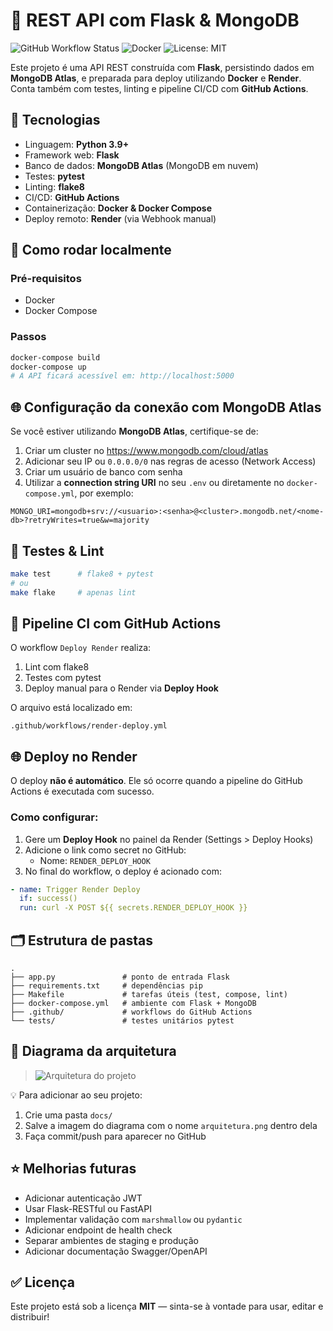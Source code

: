 # 🐍 REST API com Flask & MongoDB

![GitHub Workflow Status](https://img.shields.io/github/actions/workflow/status/igorrodriguesss/restapi-flask/render-deploy.yml?branch=main)
![Docker](https://img.shields.io/badge/docker-ready-blue)
![License: MIT](https://img.shields.io/badge/license-MIT-green)

Este projeto é uma API REST construída com **Flask**, persistindo dados em **MongoDB Atlas**, e preparada para deploy utilizando **Docker** e **Render**. Conta também com testes, linting e pipeline CI/CD com **GitHub Actions**.

## 🔧 Tecnologias

- Linguagem: **Python 3.9+**
- Framework web: **Flask**
- Banco de dados: **MongoDB Atlas** (MongoDB em nuvem)
- Testes: **pytest**
- Linting: **flake8**
- CI/CD: **GitHub Actions**
- Containerização: **Docker & Docker Compose**
- Deploy remoto: **Render** (via Webhook manual)

## 🚀 Como rodar localmente

### Pré-requisitos

- Docker
- Docker Compose

### Passos

```bash
docker-compose build
docker-compose up
# A API ficará acessível em: http://localhost:5000
```

## 🌐 Configuração da conexão com MongoDB Atlas

Se você estiver utilizando **MongoDB Atlas**, certifique-se de:

1. Criar um cluster no https://www.mongodb.com/cloud/atlas
2. Adicionar seu IP ou `0.0.0.0/0` nas regras de acesso (Network Access)
3. Criar um usuário de banco com senha
4. Utilizar a **connection string URI** no seu `.env` ou diretamente no `docker-compose.yml`, por exemplo:

```env
MONGO_URI=mongodb+srv://<usuario>:<senha>@<cluster>.mongodb.net/<nome-db>?retryWrites=true&w=majority
```

## 🧪 Testes & Lint

```bash
make test      # flake8 + pytest
# ou
make flake     # apenas lint
```

## 🧩 Pipeline CI com GitHub Actions

O workflow `Deploy Render` realiza:

1. Lint com flake8  
2. Testes com pytest  
3. Deploy manual para o Render via **Deploy Hook**

O arquivo está localizado em:

```text
.github/workflows/render-deploy.yml
```

## 🌐 Deploy no Render

O deploy **não é automático**. Ele só ocorre quando a pipeline do GitHub Actions é executada com sucesso.

### Como configurar:

1. Gere um **Deploy Hook** no painel da Render (Settings > Deploy Hooks)  
2. Adicione o link como secret no GitHub:
   - Nome: `RENDER_DEPLOY_HOOK`
3. No final do workflow, o deploy é acionado com:

```yaml
- name: Trigger Render Deploy
  if: success()
  run: curl -X POST ${{ secrets.RENDER_DEPLOY_HOOK }}
```

## 🗂️ Estrutura de pastas

```text
.
├── app.py               # ponto de entrada Flask
├── requirements.txt     # dependências pip
├── Makefile             # tarefas úteis (test, compose, lint)
├── docker-compose.yml   # ambiente com Flask + MongoDB
├── .github/             # workflows do GitHub Actions
└── tests/               # testes unitários pytest
```

## 🧱 Diagrama da arquitetura

> ![Arquitetura do projeto](docs/arquitetura.png)

💡 Para adicionar ao seu projeto:
1. Crie uma pasta `docs/`
2. Salve a imagem do diagrama com o nome `arquitetura.png` dentro dela
3. Faça commit/push para aparecer no GitHub

## ⭐ Melhorias futuras

- Adicionar autenticação JWT  
- Usar Flask-RESTful ou FastAPI  
- Implementar validação com `marshmallow` ou `pydantic`  
- Adicionar endpoint de health check  
- Separar ambientes de staging e produção  
- Adicionar documentação Swagger/OpenAPI  

## ✅ Licença

Este projeto está sob a licença **MIT** — sinta-se à vontade para usar, editar e distribuir!
